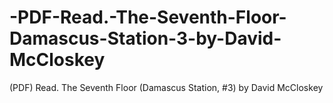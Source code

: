 # -PDF-Read.-The-Seventh-Floor-Damascus-Station-3-by-David-McCloskey
(PDF) Read. The Seventh Floor (Damascus Station, #3) by David McCloskey

